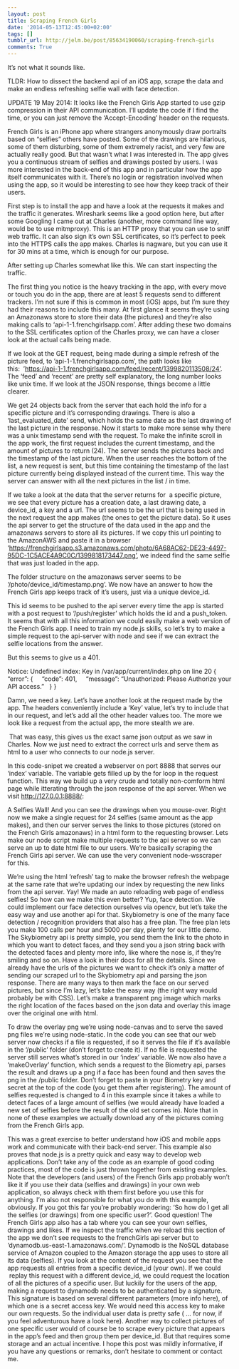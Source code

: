 ```yaml
---
layout: post
title: Scraping French Girls
date: '2014-05-13T12:45:00+02:00'
tags: []
tumblr_url: http://jelm.be/post/85634190060/scraping-french-girls
comments: True
---
```

It’s not what it sounds like.

TLDR: How to dissect the backend api of an iOS app, scrape the data and make an endless refreshing selfie wall with face detection. 


UPDATE 19 May 2014: It looks like the French Girls App started to use gzip compression in their API communication. I’ll update the code if I find the time, or you can just remove the ‘Accept-Encoding’ header on the requests.



French Girls is an iPhone app where strangers anonymously draw portraits based on “selfies” others have posted. Some of the drawings are hilarious, some of them disturbing, some of them extremely racist, and very few are actually really good. But that wasn’t what I was interested in.
The app gives you a continuous stream of selfies and drawings posted by users. I was more interested in the back-end of this app and in particular how the app itself communicates with it. There’s no login or registration involved when using the app, so it would be interesting to see how they keep track of their users.

First step is to install the app and have a look at the requests it makes and the traffic it generates. Wireshark seems like a good option here, but after some Googling I came out at Charles (another, more command line way, would be to use mitmproxy). This is an HTTP proxy that you can use to sniff web traffic. It can also sign it’s own SSL certificates, so it’s perfect to peek into the HTTPS calls the app makes. Charles is nagware, but you can use it for 30 mins at a time, which is enough for our purpose.


After setting up Charles somewhat like this. We can start inspecting the traffic.


The first thing you notice is the heavy tracking in the app, with every move or touch you do in the app, there are at least 5 requests send to different trackers. I’m not sure if this is common in most (iOS) apps, but I’m sure they had their reasons to include this many.
At first glance it seems they’re using an Amazonaws store to store their data (the pictures) and they’re also making calls to ‘api-1-1.frenchgirlsapp.com’. After adding these two domains to the SSL certificates option of the Charles proxy, we can have a closer look at the actual calls being made.


If we look at the GET request, being made during a simple refresh of the picture feed, to ’api-1-1.frenchgirlsapp.com’, the path looks like this:  ’https://api-1-1.frenchgirlsapp.com/feed/recent/1399820113508/24’. The ‘feed’ and ‘recent’ are pretty self explanatory, the long number looks like unix time. If we look at the JSON response, things become a little clearer.


We get 24 objects back from the server that each hold the info for a specific picture and it’s corresponding drawings. There is also a ‘last_evaluated_date’ send, which holds the same date as the last drawing of the last picture in the response. Now it starts to make more sense why there was a unix timestamp send with the request. To make the infinite scroll in the app work, the first request includes the current timestamp, and the amount of pictures to return (24). The server sends the pictures back and the timestamp of the last picture. When the user reaches the bottom of the list, a new request is sent, but this time containing the timestamp of the last picture currently being displayed instead of the current time. This way the server can answer with all the next pictures in the list / in time.


If we take a look at the data that the server returns for  a specific picture, we see that every picture has a creation date, a last drawing date, a device_id, a key and a url. The url seems to be the url that is being used in the next request the app makes (the ones to get the picture data). So it uses the api server to get the structure of the data used in the app and the amazonaws servers to store all its pictures. If we copy this url pointing to the AmazonAWS and paste it in a browser ‘https://frenchgirlsapp.s3.amazonaws.com/photo/6A68AC62-DE23-4497-95DC-1C5ACE4A9C0C/1399818173447.png’, we indeed find the same selfie that was just loaded in the app.

The folder structure on the amazonaws server seems to be ‘/photo/device_id/timestamp.png’. We now have an answer to how the French Girls app keeps track of it’s users, just via a unique device_id.


This id seems to be pushed to the api server every time the app is started with a post request to ‘/push/register’ which holds the id and a push_token.
It seems that with all this information we could easily make a web version of the French Girls app. I need to train my node.js skills, so let’s try to make a simple request to the api-server with node and see if we can extract the selfie locations from the answer. 


But this seems to give us a 401.

Notice: Undefined index: Key in /var/app/current/index.php on line 20
{
  “error”: {
    “code”: 401,
    “message”: “Unauthorized: Please Authorize your API access.”
  }
}

Damn, we need a key. Let’s have another look at the request made by the app. The headers conveniently include a ‘Key’ value, let’s try to include that in our request, and let’s add all the other header values too. The more we look like a request from the actual app, the more stealth we are.


 That was easy, this gives us the exact same json output as we saw in Charles. Now we just need to extract the correct urls and serve them as html to a user who connects to our node.js server.





In this code-snipet we created a webserver on port 8888 that serves our ‘index’ variable. The variable gets filled up by the for loop in the request function. This way we build up a very crude and totally non-comform html page while itterating through the json response of the api server. When we visit http://127.0.0.1:8888/:


A Selfies Wall! And you can see the drawings when you mouse-over.
Right now we make a single request for 24 selfies (same amount as the app makes), and then our server serves the links to those pictures (stored on the French Girls amazonaws) in a html form to the requesting browser. Lets make our node script make multiple requests to the api server so we can serve an up to date html file to our users. We’re basically scraping the French Girls api server. We can use the very convenient node-wsscraper for this.


We’re using the html ‘refresh’ tag to make the browser refresh the webpage at the same rate that we’re updating our index by requesting the new links from the api server.
Yay! We made an auto reloading web page of endless selfies!
So how can we make this even better? Yup, face detection. We could implement our face detection ourselves via opencv, but let’s take the easy way and use another api for that. Skybiometry is one of the many face detection / recognition providers that also has a free plan. The free plan lets you make 100 calls per hour and 5000 per day, plenty for our little demo. The Skybiometry api is pretty simple, you send them the link to the photo in which you want to detect faces, and they send you a json string back with the detected faces and plenty more info, like where the nose is, if they’re smiling and so on. Have a look in their docs for all the details. Since we already have the urls of the pictures we want to check it’s only a matter of sending our scraped url to the Skybiometry api and parsing the json response. There are many ways to then mark the face on our served pictures, but since I’m lazy, let’s take the easy way (the right way would probably be with CSS). Let’s make a transparent png image which marks the right location of the faces based on the json data and overlay this image over the original one with html.


To draw the overlay png we’re using node-canvas and to serve the saved png files we’re using node-static. In the code you can see that our web server now checks if a file is requested, if so it serves the file if it’s available in the ‘/public’ folder (don’t forget to create it). If no file is requested the server still serves what’s stored in our ‘index’ variable. We now also have a ‘makeOverlay’ function, which sends a request to the Biometry api, parses the result and draws up a png if a face has been found and then saves the png in the /public folder. Don’t forget to paste in your Biometry key and secret at the top of the code (you get them after registering). The amount of selfies requested is changed to 4 in this example since it takes a while to detect faces of a large amount of selfies (we would already have loaded a new set of selfies before the result of the old set comes in). Note that in none of these examples we actually download any of the pictures coming from the French Girls app.



This was a great exercise to better understand how iOS and mobile apps work and communicate with their back-end server. This example also proves that node.js is a pretty quick and easy way to develop web applications. Don’t take any of the code as an example of good coding practices, most of the code is just thrown together from existing examples.
Note that the developers (and users) of the French Girls app probably won’t like it if you use their data (selfies and drawings) in your own web application, so always check with them first before you use this for anything. I’m also not responsible for what you do with this example, obviously.
If you got this far you’re probably wondering: ‘So how do I get all the selfies (or drawings) from one specific user?’. Good question! The French Girls app also has a tab where you can see your own selfies, drawings and likes. If we inspect the traffic when we reload this section of the app we don’t see requests to the frenchGirls api server but to ‘dynamodb.us-east-1.amazonaws.com/’. Dynamodb is the NoSQL database service of Amazon coupled to the Amazon storage the app uses to store all its data (selfies). If you look at the content of the request you see that the app requests all entries from a specific device_id (your own). If we could  replay this request with a different device_id, we could request the location of all the pictures of a specific user. But luckily for the users of the app, making a request to dynamodb needs to be authenticated by a signature. This signature is based on several different parameters (more info here), of which one is a secret access key. We would need this access key to make our own requests. So the individual user data is pretty safe ( … for now, if you feel adventurous have a look here).
Another way to collect pictures of one specific user would of course be to scrape every picture that appears in the app’s feed and then group them per device_id. But that requires some storage and an actual incentive.
I hope this post was mildly informative, if you have any questions or remarks, don’t hesitate to comment or contact me.
